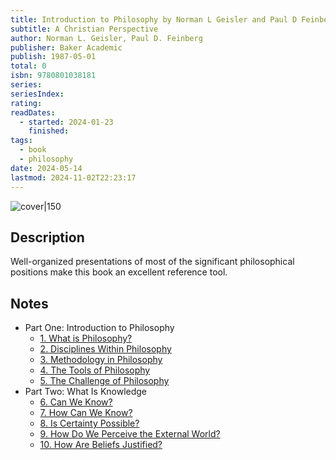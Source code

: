 ```yaml
---
title: Introduction to Philosophy by Norman L Geisler and Paul D Feinberg
subtitle: A Christian Perspective
author: Norman L. Geisler, Paul D. Feinberg
publisher: Baker Academic
publish: 1987-05-01
total: 0
isbn: 9780801038181
series: 
seriesIndex: 
rating: 
readDates:
  - started: 2024-01-23
    finished: 
tags:
  - book
  - philosophy
date: 2024-05-14
lastmod: 2024-11-02T22:23:17
---
```

  
![cover|150](http://books.google.com/books/content?id=_QgBAAAACAAJ&printsec=frontcover&img=1&zoom=1&source=gbs_api)  
  
## Description  
  
Well-organized presentations of most of the significant philosophical positions make this book an excellent reference tool.  
  
## Notes  
  
- Part One: Introduction to Philosophy  
	- [1. What is Philosophy?](../../../../1.%20What%20is%20Philosophy.md)  
	- [2. Disciplines Within Philosophy](../../../../2.%20Disciplines%20Within%20Philosophy.md)  
	- [3. Methodology in Philosophy](../../../../3.%20Methodology%20in%20Philosophy.md)  
	- [4. The Tools of Philosophy](4.%20The%20Tools%20of%20Philosophy.md)  
	- [5. The Challenge of Philosophy](5.%20The%20Challenge%20of%20Philosophy.md)  
- Part Two: What Is Knowledge  
	- [6. Can We Know?](6.%20Can%20We%20Know?.md)  
	- [7. How Can We Know?](7.%20How%20Can%20We%20Know?.md)  
	- [8. Is Certainty Possible?](8.%20Is%20Certainty%20Possible?.md)  
	- [9. How Do We Perceive the External World?](9.%20How%20Do%20We%20Perceive%20the%20External%20World?.md)  
	- [10. How Are Beliefs Justified?](10.%20How%20Are%20Beliefs%20Justified?.md)  
  
[//begin]: # "Autogenerated link references for markdown compatibility"  
[1. What is Philosophy|1. What is Philosophy?]: <Introduction to Philosophy/1. What is Philosophy> "1. What is Philosophy?"  
[//end]: # "Autogenerated link references"  
